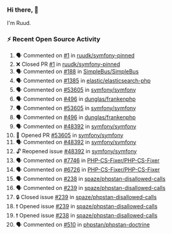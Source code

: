 ### Hi there, 👋

I'm Ruud.
 
### :zap: Recent Open Source Activity

<!--START_SECTION:activity-->
1. 🗣 Commented on [#1](https://github.com/ruudk/symfony-pinned/pull/1#issuecomment-1920858282) in [ruudk/symfony-pinned](https://github.com/ruudk/symfony-pinned)
2. ❌ Closed PR [#1](https://github.com/ruudk/symfony-pinned/pull/1) in [ruudk/symfony-pinned](https://github.com/ruudk/symfony-pinned)
3. 🗣 Commented on [#188](https://github.com/SimpleBus/SimpleBus/issues/188#issuecomment-1914529242) in [SimpleBus/SimpleBus](https://github.com/SimpleBus/SimpleBus)
4. 🗣 Commented on [#1385](https://github.com/elastic/elasticsearch-php/pull/1385#issuecomment-1910318630) in [elastic/elasticsearch-php](https://github.com/elastic/elasticsearch-php)
5. 🗣 Commented on [#53605](https://github.com/symfony/symfony/pull/53605#issuecomment-1905832061) in [symfony/symfony](https://github.com/symfony/symfony)
6. 🗣 Commented on [#496](https://github.com/dunglas/frankenphp/issues/496#issuecomment-1905817580) in [dunglas/frankenphp](https://github.com/dunglas/frankenphp)
7. 🗣 Commented on [#53605](https://github.com/symfony/symfony/pull/53605#issuecomment-1905812141) in [symfony/symfony](https://github.com/symfony/symfony)
8. 🗣 Commented on [#496](https://github.com/dunglas/frankenphp/issues/496#issuecomment-1905776266) in [dunglas/frankenphp](https://github.com/dunglas/frankenphp)
9. 🗣 Commented on [#48392](https://github.com/symfony/symfony/issues/48392#issuecomment-1905738455) in [symfony/symfony](https://github.com/symfony/symfony)
10. 💪 Opened PR [#53605](https://github.com/symfony/symfony/pull/53605) in [symfony/symfony](https://github.com/symfony/symfony)
11. 🗣 Commented on [#48392](https://github.com/symfony/symfony/issues/48392#issuecomment-1905633013) in [symfony/symfony](https://github.com/symfony/symfony)
12. 🔓 Reopened issue [#48392](https://github.com/symfony/symfony/issues/48392) in [symfony/symfony](https://github.com/symfony/symfony)
13. 🗣 Commented on [#7746](https://github.com/PHP-CS-Fixer/PHP-CS-Fixer/issues/7746#issuecomment-1893224855) in [PHP-CS-Fixer/PHP-CS-Fixer](https://github.com/PHP-CS-Fixer/PHP-CS-Fixer)
14. 🗣 Commented on [#6726](https://github.com/PHP-CS-Fixer/PHP-CS-Fixer/issues/6726#issuecomment-1887197164) in [PHP-CS-Fixer/PHP-CS-Fixer](https://github.com/PHP-CS-Fixer/PHP-CS-Fixer)
15. 🗣 Commented on [#238](https://github.com/spaze/phpstan-disallowed-calls/issues/238#issuecomment-1881117071) in [spaze/phpstan-disallowed-calls](https://github.com/spaze/phpstan-disallowed-calls)
16. 🗣 Commented on [#239](https://github.com/spaze/phpstan-disallowed-calls/issues/239#issuecomment-1881099504) in [spaze/phpstan-disallowed-calls](https://github.com/spaze/phpstan-disallowed-calls)
17. 🔒 Closed issue [#239](https://github.com/spaze/phpstan-disallowed-calls/issues/239) in [spaze/phpstan-disallowed-calls](https://github.com/spaze/phpstan-disallowed-calls)
18. ❗ Opened issue [#239](https://github.com/spaze/phpstan-disallowed-calls/issues/239) in [spaze/phpstan-disallowed-calls](https://github.com/spaze/phpstan-disallowed-calls)
19. ❗ Opened issue [#238](https://github.com/spaze/phpstan-disallowed-calls/issues/238) in [spaze/phpstan-disallowed-calls](https://github.com/spaze/phpstan-disallowed-calls)
20. 🗣 Commented on [#510](https://github.com/phpstan/phpstan-doctrine/pull/510#issuecomment-1878452555) in [phpstan/phpstan-doctrine](https://github.com/phpstan/phpstan-doctrine)
<!--END_SECTION:activity-->
